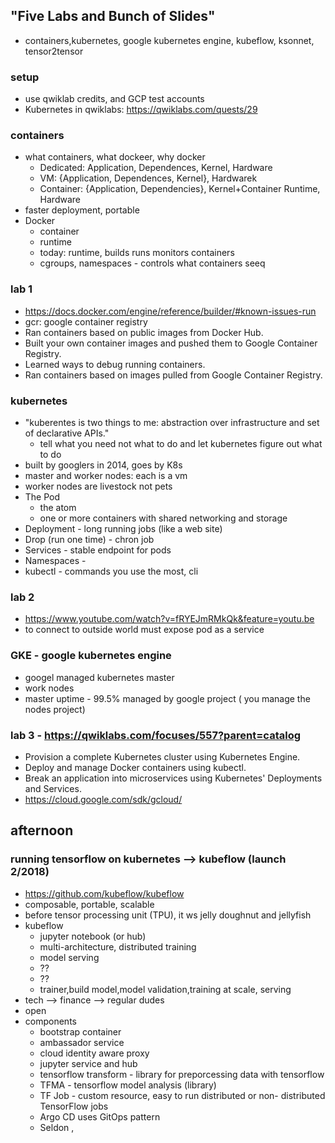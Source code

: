 ## "Five Labs and Bunch of Slides"
* containers,kubernetes, google kubernetes engine, kubeflow, ksonnet, tensor2tensor

### setup
* use qwiklab credits, and GCP test accounts
* Kubernetes in qwiklabs: https://qwiklabs.com/quests/29

### containers
* what containers, what dockeer, why docker
  * Dedicated: Application, Dependences, Kernel, Hardware
  * VM: {Application, Dependences, Kernel}, Hardwarek
  * Container: {Application, Dependencies}, Kernel+Container Runtime, Hardware
* faster deployment, portable
* Docker
  * container
  * runtime
  * today: runtime, builds runs monitors containers
  * cgroups, namespaces - controls what containers seeq

### lab 1
* https://docs.docker.com/engine/reference/builder/#known-issues-run
* gcr: google container registry
* Ran containers based on public images from Docker Hub.
* Built your own container images and pushed them to Google Container Registry.
* Learned ways to debug running containers.
* Ran containers based on images pulled from Google Container Registry.

### kubernetes
* "kuberentes is two things to me: abstraction over infrastructure and set of declarative APIs."
  * tell what you need not what to do and let kubernetes figure out what to do
* built by googlers in 2014, goes by K8s
* master and worker nodes: each is a vm
* worker nodes are livestock not pets
* The Pod
  * the atom
  * one or more containers with shared networking and storage
* Deployment - long running jobs (like a web site)
* Drop (run one time) - chron job
* Services - stable endpoint for pods
* Namespaces - 
* kubectl - commands you use the most, cli

### lab 2
* https://www.youtube.com/watch?v=fRYEJmRMkQk&feature=youtu.be
* to connect to outside world must expose pod as a service

### GKE - google kubernetes engine
* googel managed kubernetes master
* work nodes
* master uptime - 99.5% managed by google project ( you manage the nodes project)

### lab 3 - https://qwiklabs.com/focuses/557?parent=catalog
* Provision a complete Kubernetes cluster using Kubernetes Engine.
* Deploy and manage Docker containers using kubectl.
* Break an application into microservices using Kubernetes' Deployments and Services.
* https://cloud.google.com/sdk/gcloud/

## afternoon

### running tensorflow on kubernetes --> kubeflow (launch 2/2018)
* https://github.com/kubeflow/kubeflow
* composable, portable, scalable
* before tensor processing unit (TPU), it ws jelly doughnut and jellyfish
* kubeflow
  * jupyter notebook (or hub)
  * multi-architecture, distributed training
  * model serving
  * ??
  * ??
  * trainer,build model,model validation,training at scale, serving
* tech --> finance --> regular dudes
* open
* components
  * bootstrap container
  * ambassador service
  * cloud identity aware proxy
  * jupyter service and hub
  * tensorflow transform - library for preporcessing data with tensorflow
  * TFMA - tensorflow model analysis (library)
  * TF Job - custom resource, easy to run distributed or non- distributed TensorFlow jobs
  * Argo CD uses GitOps pattern
  * Seldon , 
  
